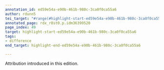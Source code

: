 ```yaml
---
annotation_id: ed59e54a-e90b-461b-980c-3ca0f0ca55a6
author: rdunn5
tei_target: "#range(#highlight-start-ed59e54a-e90b-461b-980c-3ca0f0ca55a6, #highlight-end-ed59e54a-e90b-461b-980c-3ca0f0ca55a6)"
annotated_page: rdx_r8st0.p.idm36399520
page_index: 49
target: highlight-start-ed59e54a-e90b-461b-980c-3ca0f0ca55a6
tags:
- difference
end_target: highlight-end-ed59e54a-e90b-461b-980c-3ca0f0ca55a6

---
```

Attribution introduced in this edition.